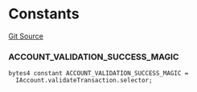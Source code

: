 # Constants
[Git Source](https://github.com/matter-labs/zksync-contracts/blob/c6e73735b89a4b474234f6471e326125c9069f15/contracts/system-contracts/interfaces/IAccount.sol)

### ACCOUNT_VALIDATION_SUCCESS_MAGIC

```solidity
bytes4 constant ACCOUNT_VALIDATION_SUCCESS_MAGIC =
  IAccount.validateTransaction.selector;
```

